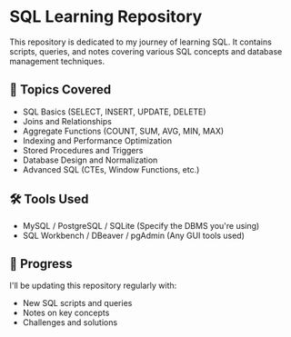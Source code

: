 # SQL Learning Repository

This repository is dedicated to my journey of learning SQL. It contains scripts, queries, and notes covering various SQL concepts and database management techniques.

## 📌 Topics Covered
- SQL Basics (SELECT, INSERT, UPDATE, DELETE)
- Joins and Relationships
- Aggregate Functions (COUNT, SUM, AVG, MIN, MAX)
- Indexing and Performance Optimization
- Stored Procedures and Triggers
- Database Design and Normalization
- Advanced SQL (CTEs, Window Functions, etc.)

## 🛠 Tools Used
- MySQL / PostgreSQL / SQLite (Specify the DBMS you're using)
- SQL Workbench / DBeaver / pgAdmin (Any GUI tools used)

## 🚀 Progress
I'll be updating this repository regularly with:
- New SQL scripts and queries
- Notes on key concepts
- Challenges and solutions
